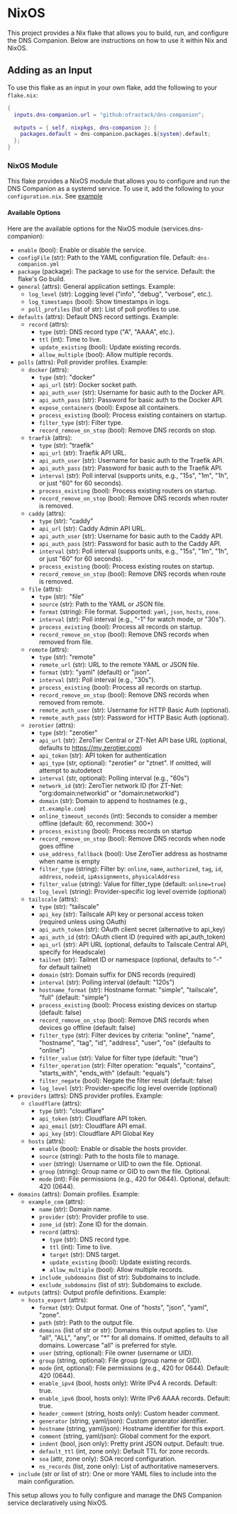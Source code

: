 # NixOS

This project provides a Nix flake that allows you to build, run, and configure the DNS Companion. Below are instructions on how to use it within Nix and NixOS.

## Adding as an Input

To use this flake as an input in your own flake, add the following to your `flake.nix`:

```nix
{
  inputs.dns-companion.url = "github:nfrastack/dns-companion";

  outputs = { self, nixpkgs, dns-companion }: {
    packages.default = dns-companion.packages.${system}.default;
  };
}
```

### NixOS Module

This flake provides a NixOS module that allows you to configure and run the DNS Companion as a systemd service. To use it, add the following to your `configuration.nix`. See [example](./configuration.nix)

#### Available Options

Here are the available options for the NixOS module (services.dns-companion):

* `enable` (bool): Enable or disable the service.
* `configFile` (str): Path to the YAML configuration file. Default: `dns-companion.yml`
* `package` (package): The package to use for the service. Default: the flake's Go build.
* `general` (attrs): General application settings. Example:
  * `log_level` (str): Logging level ("info", "debug", "verbose", etc.).
  * `log_timestamps` (bool): Show timestamps in logs.
  * `poll_profiles` (list of str): List of poll profiles to use.
* `defaults` (attrs): Default DNS record settings. Example:
  * `record` (attrs):
    * `type` (str): DNS record type ("A", "AAAA", etc.).
    * `ttl` (int): Time to live.
    * `update_existing` (bool): Update existing records.
    * `allow_multiple` (bool): Allow multiple records.
* `polls` (attrs): Poll provider profiles. Example:
  * `docker` (attrs):
    * `type` (str): "docker"
    * `api_url` (str): Docker socket path.
    * `api_auth_user` (str): Username for basic auth to the Docker API.
    * `api_auth_pass` (str): Password for basic auth to the Docker API.
    * `expose_containers` (bool): Expose all containers.
    * `process_existing` (bool): Process existing containers on startup.
    * `filter_type` (str): Filter type.
    * `record_remove_on_stop` (bool): Remove DNS records on stop.
  * `traefik` (attrs):
    * `type` (str): "traefik"
    * `api_url` (str): Traefik API URL.
    * `api_auth_user` (str): Username for basic auth to the Traefik API.
    * `api_auth_pass` (str): Password for basic auth to the Traefik API.
    * `interval` (str): Poll interval (supports units, e.g., "15s", "1m", "1h", or just "60" for 60 seconds).
    * `process_existing` (bool): Process existing routers on startup.
    * `record_remove_on_stop` (bool): Remove DNS records when router is removed.
  * `caddy` (attrs):
    * `type` (str): "caddy"
    * `api_url` (str): Caddy Admin API URL.
    * `api_auth_user` (str): Username for basic auth to the Caddy API.
    * `api_auth_pass` (str): Password for basic auth to the Caddy API.
    * `interval` (str): Poll interval (supports units, e.g., "15s", "1m", "1h", or just "60" for 60 seconds).
    * `process_existing` (bool): Process existing routes on startup.
    * `record_remove_on_stop` (bool): Remove DNS records when route is removed.
  * `file` (attrs):
    * `type` (str): "file"
    * `source` (str): Path to the YAML or JSON file.
    * `format` (string): File format. Supported: `yaml`, `json`, `hosts`, `zone`.
    * `interval` (str): Poll interval (e.g., "-1" for watch mode, or "30s").
    * `process_existing` (bool): Process all records on startup.
    * `record_remove_on_stop` (bool): Remove DNS records when removed from file.
  * `remote` (attrs):
    * `type` (str): "remote"
    * `remote_url` (str): URL to the remote YAML or JSON file.
    * `format` (str): "yaml" (default) or "json".
    * `interval` (str): Poll interval (e.g., "30s").
    * `process_existing` (bool): Process all records on startup.
    * `record_remove_on_stop` (bool): Remove DNS records when removed from remote.
    * `remote_auth_user` (str): Username for HTTP Basic Auth (optional).
    * `remote_auth_pass` (str): Password for HTTP Basic Auth (optional).
  * `zerotier` (attrs):
    * `type` (str): "zerotier"
    * `api_url` (str): ZeroTier Central or ZT-Net API base URL (optional, defaults to <https://my.zerotier.com>)
    * `api_token` (str): API token for authentication
    * `api_type` (str, optional): "zerotier" or "ztnet". If omitted, will attempt to autodetect
    * `interval` (str, optional): Polling interval (e.g., "60s")
    * `network_id` (str): ZeroTier network ID (for ZT-Net: "org:domain:networkid" or "domain:networkid")
    * `domain` (str): Domain to append to hostnames (e.g., `zt.example.com`)
    * `online_timeout_seconds` (int): Seconds to consider a member offline (default: 60, recommend: 300+)
    * `process_existing` (bool): Process records on startup
    * `record_remove_on_stop` (bool): Remove DNS records when node goes offline
    * `use_address_fallback` (bool): Use ZeroTier address as hostname when name is empty
    * `filter_type` (string): Filter by: `online`, `name`, `authorized`, `tag`, `id`, `address`, `nodeid`, `ipAssignments`, `physicalAddress`
    * `filter_value` (string): Value for filter_type (default: `online=true`)
    * `log_level` (string): Provider-specific log level override (optional)
  * `tailscale` (attrs):
    * `type` (str): "tailscale"
    * `api_key` (str): Tailscale API key or personal access token (required unless using OAuth)
    * `api_auth_token` (str): OAuth client secret (alternative to api_key)
    * `api_auth_id` (str): OAuth client ID (required with api_auth_token)
    * `api_url` (str): API URL (optional, defaults to Tailscale Central API, specify for Headscale)
    * `tailnet` (str): Tailnet ID or namespace (optional, defaults to "-" for default tailnet)
    * `domain` (str): Domain suffix for DNS records (required)
    * `interval` (str): Polling interval (default: "120s")
    * `hostname_format` (str): Hostname format: "simple", "tailscale", "full" (default: "simple")
    * `process_existing` (bool): Process existing devices on startup (default: false)
    * `record_remove_on_stop` (bool): Remove DNS records when devices go offline (default: false)
    * `filter_type` (str): Filter devices by criteria: "online", "name", "hostname", "tag", "id", "address", "user", "os" (defaults to "online")
    * `filter_value` (str): Value for filter type (default: "true")
    * `filter_operation` (str): Filter operation: "equals", "contains", "starts_with", "ends_with" (default: "equals")
    * `filter_negate` (bool): Negate the filter result (default: false)
    * `log_level` (str): Provider-specific log level override (optional)
* `providers` (attrs): DNS provider profiles. Example:
  * `cloudflare` (attrs):
    * `type` (str): "cloudflare"
    * `api_token` (str): Cloudflare API token.
    * `api_email` (str): Cloudflare API email.
    * `api_key` (str): Cloudflare API Global Key
  * `hosts` (attrs):
    * `enable` (bool): Enable or disable the hosts provider.
    * `source` (string): Path to the hosts file to manage.
    * `user` (string): Username or UID to own the file. Optional.
    * `group` (string): Group name or GID to own the file. Optional.
    * `mode` (int): File permissions (e.g., 420 for 0644). Optional, default: 420 (0644).
* `domains` (attrs): Domain profiles. Example:
  * `example_com` (attrs):
    * `name` (str): Domain name.
    * `provider` (str): Provider profile to use.
    * `zone_id` (str): Zone ID for the domain.
    * `record` (attrs):
      * `type` (str): DNS record type.
      * `ttl` (int): Time to live.
      * `target` (str): DNS target.
      * `update_existing` (bool): Update existing records.
      * `allow_multiple` (bool): Allow multiple records.
    * `include_subdomains` (list of str): Subdomains to include.
    * `exclude_subdomains` (list of str): Subdomains to exclude.
* `outputs` (attrs): Output profile definitions. Example:
  * `hosts_export` (attrs):
    * `format` (str): Output format. One of "hosts", "json", "yaml", "zone".
    * `path` (str): Path to the output file.
    * `domains` (list of str or str): Domains this output applies to. Use "all", "ALL", "any", or "*" for all domains. If omitted, defaults to all domains. Lowercase "all" is preferred for style.
    * `user` (string, optional): File owner (username or UID).
    * `group` (string, optional): File group (group name or GID).
    * `mode` (int, optional): File permissions (e.g., 420 for 0644). Default: 420 (0644).
    * `enable_ipv4` (bool, hosts only): Write IPv4 A records. Default: true.
    * `enable_ipv6` (bool, hosts only): Write IPv6 AAAA records. Default: true.
    * `header_comment` (string, hosts only): Custom header comment.
    * `generator` (string, yaml/json): Custom generator identifier.
    * `hostname` (string, yaml/json): Hostname identifier for this export.
    * `comment` (string, yaml/json): Global comment for the export.
    * `indent` (bool, json only): Pretty print JSON output. Default: true.
    * `default_ttl` (int, zone only): Default TTL for zone records.
    * `soa` (attr, zone only): SOA record configuration.
    * `ns_records` (list, zone only): List of authoritative nameservers.
* `include` (str or list of str): One or more YAML files to include into the main configuration.

This setup allows you to fully configure and manage the DNS Companion service declaratively using NixOS.

